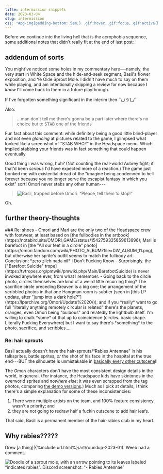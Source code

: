 ```yaml
---
title: intermission snippets
date: 2023-03-04
slug: intermission
css: "#pg-img{padding-bottom:.5em;} .gif:hover,.gif:focus,.gif:active{background-image:url(../assets/img/rcy_160.gif);} /*end default*/ .box h3{font-size:1.15em; margin:.5em 0 -.25em;} h2+.para{margin-top:-.5em;} .box ul{margin-top:-.85em;}"
---
```

Before we continue into the living hell that is the acrophobia sequence, some additional notes that didn't really fit at the end of last post:

## addendum of sorts
You might've noticed some holes in my commentary here---namely, the very start in White Space and the hide-and-seek segment, Basil's flower exposition, and Ye Olde Sprout Mole. I didn't have much to say on them while playing, and am intentionally skipping a review for now because I *know* I'll come back to them in a future playthrough.

If I've forgotten something significant in the interim then <span style="display:inline-block;">¯\\\_(ツ)_/¯</span>


Also:

<blockquote class="dc"><p>...man don't tell me there's gonna be a part later where there's no choice but to <b style="font-weight:normal;font-family:consolas,monospace;text-transform:uppercase;">stab</b> one of the friends</p></blockquote>

Fun fact about this comment: while definitely being a good little blind-player and not even *glancing* at pictures related to the game, I glimpsed what looked like a screenshot of "<b style="font-weight:normal;text-transform:uppercase;">Stab who?</b>" in the Headspace menu. Which implied stabbing your friends was in fact something that could happen eventually.

Good thing I was wrong, huh? (Not counting the real-world Aubrey fight; if that'd been *serious* I'd have expected more of a reaction.) The game just bonked me with existential dread of the "imagine being condemned to hell forever because you no longer serve the escapist fantasy in which you exist" sort! Omori never stabs any other human---

<blockquote class="dc"><p><img src="https://cdn.discordapp.com/attachments/483318565022203904/1071580995809189998/image.png" alt="Basil, trapped before Omori: “Please, tell them to stop!”"></p></blockquote>

Oh.

## further theory-thoughts
<div class="para" markdown="1">
### Re: shoes
- Omori and Mari are the only two of the Headspace crew with footwear, at least based on [the fullbodies in the artbook](https://notabird.site/OMORI_GAME/status/1542759335859613696); Mari is barefoot in [the "All our feet in a circle" photo](https://omori.fandom.com/wiki/PHOTO_ALBUM?file=DW_ALBUM_11.png), but otherwise her sprite's outfit seems to match the fullbody art. Conclusion: *zero zilch nada nil* I Don't Fucking Know
- Surprisingly, the ["Barefoot Suicide" trope](https://tvtropes.org/pmwiki/pmwiki.php/Main/BarefootSuicide) is never invoked anywhere ever, from what I remember.
- Going back to the circle photo, circles themselves are kind of a weird little recurring thing? The sacrifice circle preceding Breaven is a big one; the arrangement of the scribbled photos in that one Hangman room is subtler (seen in [this LP update, after "jump into a dark hole?"](https://lparchive.org/Omori/Update%2020/)); and if you *really* want to go full "literally anything remotely circular is related" there's the planets, oranges, even Omori being "bulbous" and relatedly the lightbulb itself. I'm willing to chalk *some* of that up to coincidence (circles. basic shape. Literally Fucking Everywhere) but I want to say there's *something* to the photo, sacrifice, and scribbles....
</div>

### Re: hair sprouts
Basil actually doesn't have the hair-sprouts/“Rabies Antennae" in his talksprites, battle sprites, *or* the shot of his face in the hospital at the true end---<em style="text-transform:uppercase;font-style:normal;">but</em> the silhouette is unmistakable in [basically every other cutscene](https://omori.fandom.com/wiki/BASIL#IN-GAME)!!

The <i class="omo">Omori</i> characters don't have the most consistent design details in the world, in general. (For instance, the Headspace kids have skintones in the overworld sprites and *nowhere else*; it was even scrapped from the tag photos, comparing [the demo versions](https://omori.fandom.com/wiki/TAGGING#DEMO).) Much as I pick at details, I think there's a simple explanation for some of these inconsistencies:

1. There were multiple artists on the team, and 100% feature consistency wasn't a priority; and
1. they are not going to redraw half a fuckin cutscene to add hair leafs.

That said, Basil is a permanent member of the hair-rabies club in my heart.

## Why rabies?????
Drew [a thing]({%include url.html%}/art/roundup-2023-01). Weeb had a comment.

<img src="{%include url.html%}/assets/img/misc/rabieswhy.png" alt="Doodle of a sprout mole, with an arrow pointing to its leaves labeled “indicates rabies”. Discord screenshot: “- Rabies Antennae”">